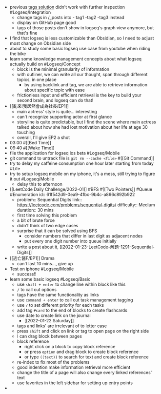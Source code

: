 - previous [tags solution](((61ec20de-4028-4204-aff7-864166b4a148))) didn't work with further inspection #Logseq/Integration
	- change tags in /_posts into - tag1 -tag2 -tag3 instead
	- display on GitHub page good
	- tags of those posts don't show in logseq's graph view anymore, but that's fine
- I find that logseq is less customizable than Obsidian, so I need to adjust most change on Obsidian side
- about to study some basic logseq use case from youtube when riding the bike
- learn some knowledge management concepts about what logseq actually build on #Logseq/Concept
	- block is the minimal granularity of information
	- with outliner, we can write all our thought, span through different topics, in one place
		- by using backlink and tag, we are able to retrieve information about specific topic with ease
	- frictionless input and efficient retrieval is the key to build your second brain, and logseq can do that!
- [[亂來!我居然會成為社長/EP1]]
	- main actress' style is quite... interesting
	- can't recognize supporting actor at first glance
	- storyline is quite predictable, but I find the scene where main actress talked about how she had lost motivation about her life at age 30 touching
	- overall, I'll give EP2 a shot
- 03:00 #[[Bed Time]]
- 09:40 #[[Wake Time]]
- file the application for logseq ios beta #Logseq/Mobile
- git command to untrack file is `git rm --cache <file>` #[[Git Command]]
- try to delay my caffeine consumption one hour later starting from today #Life
- try to setup logseq mobile on my iphone, it's a mess, still trying to figure it out #Logseq/Mobile
	- delay this to afternoon
- [[LeetCode Daily Challenge/2022-01]] #BFS #[[Two Pointers]] #Queue #Enumeration
  id:: 61f542d9-0ea9-41bc-9b4c-a866c892b922
	- problem:: Sequential Digits
	  link:: https://leetcode.com/problems/sequential-digits/
	  difficulty:: Medium 
	  duration:: 30 mins
	- first time solving this problem
	- a bit of brute force
	- didn't think of two edge cases
	- surprise that it can be solved using BFS
		- consider numbers that differ in last digit as adjacent nodes
		- put every one digit number into queue initially
	- write a post about it, [[2022-01-23-LeetCode-解題-1291-Sequential-Digits]]
- [[逃亡醫F/EP1]] Drama
	- can't last 10 mins..., give up
- Test on iphone #Logseq/Mobile
	- success!!
- learn some basic logseq #Logseq/Basic
	- use `shift + enter` to change line within block
	  like this
	- `/` to call out options
	- tags have the same functionality as links
	- use `command + enter` to call out task management tagging
	- use `/` to set different priority for each tasks
	- add tag `#card` to the end of blocks to create flashcards
	- use date to create link on the journal
		- [[2022-01-22 Saturday]]
	- tags and links' are irrelevant of to letter case
	- press `shift` and click on link or tag to open page on the right side
	- I can drag block between pages
	- block reference
		- right click on a block to copy block reference
		- or press `option` and drag block to create block reference
		- or type `((text))` to search for text and create block reference
	- re-index to fix most of the problems
	- good indention make information retrieval more efficient
	- change the title of a page will also change every linked references' text
	- use favorites in the left sidebar for setting up entry points
-